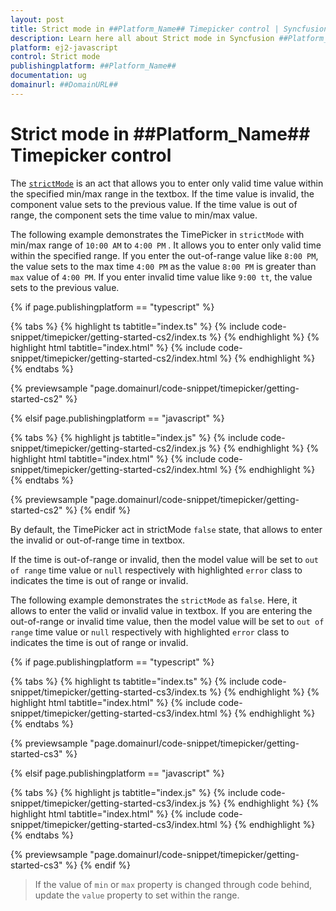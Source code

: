 ```yaml
---
layout: post
title: Strict mode in ##Platform_Name## Timepicker control | Syncfusion
description: Learn here all about Strict mode in Syncfusion ##Platform_Name## Timepicker control of Syncfusion Essential JS 2 and more.
platform: ej2-javascript
control: Strict mode 
publishingplatform: ##Platform_Name##
documentation: ug
domainurl: ##DomainURL##
---
```


# Strict mode in ##Platform_Name## Timepicker control

The [`strictMode`](../api/timepicker#strictmode) is an act that allows you to enter only valid time value within the specified min/max
range in the textbox. If the time value is invalid, the component value sets to the previous value. If the time value is out of range, the component sets the time value to min/max value.

The following example demonstrates the TimePicker in `strictMode` with min/max range of `10:00 AM` to `4:00 PM` . It allows you to enter
only valid time within the specified range. If you enter the out-of-range value like `8:00 PM`, the value sets to the max time `4:00 PM` as the value `8:00 PM` is greater than `max` value of `4:00 PM`. If you enter invalid time value like `9:00 tt`, the value sets to the previous value.

{% if page.publishingplatform == "typescript" %}

 {% tabs %}
{% highlight ts tabtitle="index.ts" %}
{% include code-snippet/timepicker/getting-started-cs2/index.ts %}
{% endhighlight %}
{% highlight html tabtitle="index.html" %}
{% include code-snippet/timepicker/getting-started-cs2/index.html %}
{% endhighlight %}
{% endtabs %}
        
{% previewsample "page.domainurl/code-snippet/timepicker/getting-started-cs2" %}

{% elsif page.publishingplatform == "javascript" %}

{% tabs %}
{% highlight js tabtitle="index.js" %}
{% include code-snippet/timepicker/getting-started-cs2/index.js %}
{% endhighlight %}
{% highlight html tabtitle="index.html" %}
{% include code-snippet/timepicker/getting-started-cs2/index.html %}
{% endhighlight %}
{% endtabs %}

{% previewsample "page.domainurl/code-snippet/timepicker/getting-started-cs2" %}
{% endif %}

By default, the TimePicker act in strictMode `false` state, that allows to enter the invalid or out-of-range time in textbox.

If the time is out-of-range or invalid, then the model value will be set to `out of range` time value or `null` respectively with highlighted `error` class to indicates the time is out of range or invalid.

The following example demonstrates the `strictMode` as `false`. Here, it allows to enter the valid or invalid value in textbox. If you are entering the out-of-range or invalid time value, then the model value will be set to `out of range` time value or `null` respectively with highlighted `error` class to indicates the time is out of range or invalid.

{% if page.publishingplatform == "typescript" %}

 {% tabs %}
{% highlight ts tabtitle="index.ts" %}
{% include code-snippet/timepicker/getting-started-cs3/index.ts %}
{% endhighlight %}
{% highlight html tabtitle="index.html" %}
{% include code-snippet/timepicker/getting-started-cs3/index.html %}
{% endhighlight %}
{% endtabs %}
        
{% previewsample "page.domainurl/code-snippet/timepicker/getting-started-cs3" %}

{% elsif page.publishingplatform == "javascript" %}

{% tabs %}
{% highlight js tabtitle="index.js" %}
{% include code-snippet/timepicker/getting-started-cs3/index.js %}
{% endhighlight %}
{% highlight html tabtitle="index.html" %}
{% include code-snippet/timepicker/getting-started-cs3/index.html %}
{% endhighlight %}
{% endtabs %}

{% previewsample "page.domainurl/code-snippet/timepicker/getting-started-cs3" %}
{% endif %}

> If the value of `min` or `max` property is changed through code behind, update the `value` property to set within the range.